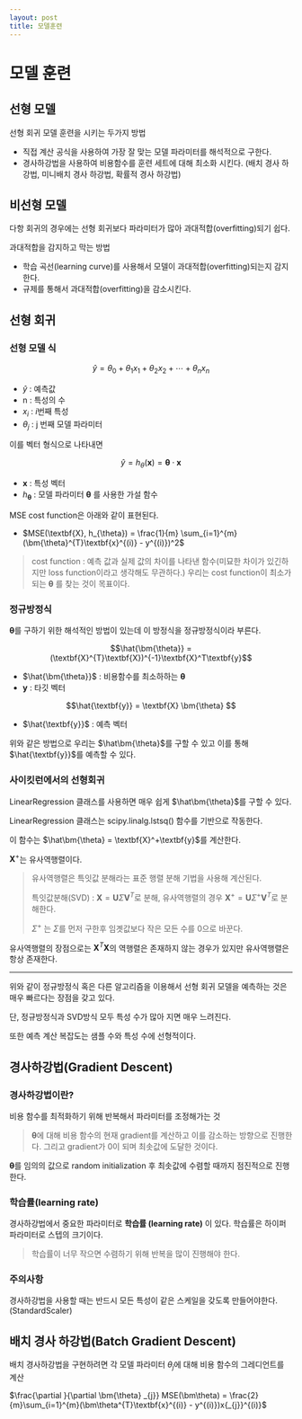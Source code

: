 ```yaml
---
layout: post
title: 모델훈련
---
```


# 모델 훈련

## 선형 모델

선형 회귀 모델 훈련을 시키는 두가지 방법
- 직접 계산 공식을 사용하여 가장 잘 맞는 모델 파라미터를 해석적으로 구한다.
- 경사하강법을 사용하여 비용함수를 훈련 세트에 대해 최소화 시킨다. (배치 경사 하강법, 미니배치 경사 하강법, 확률적 경사 하강법)

## 비선형 모델

다항 회귀의 경우에는 선형 회귀보다 파라미터가 많아 과대적합(overfitting)되기 쉽다.

과대적합을 감지하고 막는 방법
- 학습 곡선(learning curve)를 사용해서 모델이 과대적합(overfitting)되는지 감지한다.
- 규제를 통해서 과대적합(overfitting)을 감소시킨다.

## 선형 회귀

### 선형 모델 식

$$\hat{y} = \theta_{0} + \theta_{1}x_{1} + \theta_{2}x_{2} + \cdots + \theta_{n}x_{n}$$
- $\hat{y}$ : 예측값
- n : 특성의 수
- $x_{i}$ : $i$번째 특성
- $\theta_{j}$ : j 번째 모델 파라미터
 
 이를 벡터 형식으로 나타내면

$$\hat{y} = h_{\theta}(\textbf{x}) = \bm{\theta} \cdot \textbf{x}$$

-	$\textbf{x}$ : 특성 벡터
-	$h_{\bm{\theta}}$ : 모델 파라미터 $\bm{\theta}$ 를 사용한 가설 함수

MSE cost function은 아래와 같이 표현된다.
- $MSE(\textbf{X}, h_{\theta}) = \frac{1}{m} \sum_{i=1}^{m}(\bm{\theta}^{T}\textbf{x}^{(i)} - y^{(i)})^2$

>cost function : 예측 값과 실제 값의 차이를 나타낸 함수(미묘한 차이가 있긴하지만 loss function이라고 생각해도 무관하다.)
>우리는 cost function이 최소가 되는 $\bm{\theta}$ 를 찾는 것이 목표이다.

### 정규방정식

$\bm{\theta}$를 구하기 위한 해석적인 방법이 있는데 이 방정식을 정규방정식이라 부른다.

$$\hat{\bm{\theta}} = (\textbf{X}^{T}\textbf{X})^{-1}\textbf{X}^T\textbf{y}$$
- $\hat{\bm{\theta}}$ : 비용함수를 최소하하는 ${\bm{\theta}}$
- $\textbf{y}$ : 타깃 벡터

$$\hat{\textbf{y}} = \textbf{X} \bm{\theta}  $$

- $\hat{\textbf{y}}$ : 예측 벡터

위와 같은 방법으로 우리는 $\hat\bm{\theta}$를 구할 수 있고 이를 통해 $\hat{\textbf{y}}$를 예측할 수 있다.

### 사이킷런에서의 선형회귀

LinearRegression 클래스를 사용하면 매우 쉽게 $\hat\bm{\theta}$를 구할 수 있다.

LinearRegression 클래스는 scipy.linalg.lstsq() 함수를 기반으로 작동한다.

이 함수는 $\hat\bm{\theta} = \textbf{X}^+\textbf{y}$를 계산한다.

$\textbf{X}^+$는 유사역행렬이다.
> 유사역행렬은 특잇값 분해라는 표준 행렬 분해 기법을 사용해 계산된다.
> 
> 특잇값분해(SVD) : $\textbf{X} = \textbf{U}\Sigma\textbf{V}^T$로 분해, 유사역행렬의 경우 $\textbf{X}^+ = \textbf{U}\Sigma^+\textbf{V}^T$로 분해한다.
> 
> $\Sigma^+$ 는 $\Sigma$를 먼저 구한후 임곗값보다 작은 모든 수를 0으로 바꾼다.

유사역행렬의 장점으로는 $\textbf{X}^{T}\textbf{X}$의 역행렬은 존재하지 않는 경우가 있지만 유사역행렬은 항상 존재한다.

---
위와 같이 정규방정식 혹은 다른 알고리즘을 이용해서 선형 회귀 모델을 예측하는 것은 매우 빠르다는 장점을 갖고 있다. 

단, 정규방정식과 SVD방식 모두 특성 수가 많아 지면 매우 느려진다.

또한 예측 계산 복잡도는 샘플 수와 특성 수에 선형적이다.

## 경사하강법(Gradient Descent)

### 경사하강법이란?
 비용 함수를 최적화하기 위해 반복해서 파라미터를 조정해가는 것
 
>$\bm{\theta}$에 대해 비용 함수의 현재 gradient를 계산하고 이를 감소하는 방향으로 진행한다. 그리고 gradient가 0이 되며 최솟값에 도달한 것이다.

$\bm{\theta}$를 임의의 값으로 random initialization 후 최솟값에 수렴할 때까지 점진적으로 진행한다.

### 학습률(learning rate)

경사하강법에서 중요한 파라미터로 **학습률 (learning rate)** 이 있다. 학습률은 하이퍼 파라미터로 스텝의 크기이다.

>학습률이 너무 작으면 수렴하기 위해 반복을 많이 진행해야 한다.

###  주의사항

경사하강법을 사용할 때는 반드시 모든 특성이 같은 스케일을 갖도록 만들어야한다. (StandardScaler)

## 배치 경사 하강법(Batch Gradient Descent)

배치 경사하강법을 구현하려면 각 모델 파라미터 $\theta_j$에 대해 비용 함수의 그레디언트를 계산

$\frac{\partial }{\partial \bm{\theta} _{j}} MSE(\bm\theta) = \frac{2}{m}\sum_{i=1}^{m}(\bm\theta^{T}\textbf{x}^{(i)} - y^{(i)})x{_{j}}^{(i)}$


<!--stackedit_data:
eyJoaXN0b3J5IjpbLTQ1MTI4Mzg1LC0xODI5NDA1MDc5LDE1MD
EzNDE1OTAsMjAwNjg1MDAxNiwxMzM5MTcwOTc1LDUxODMxNzU0
MywxMzA4Nzc5MjIwLDEyNDgxMDg3MTMsLTU2MDUxMDg2Niw5Mj
gxODE0NzgsMjA2ODM1NDc2LC01Mzg0MTgyNDIsLTE3NTQ2Mjk3
NDRdfQ==
-->